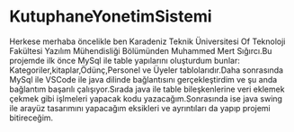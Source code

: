 # KutuphaneYonetimSistemi
  Herkese merhaba öncelikle ben Karadeniz Teknik Üniversitesi Of Teknoloji Fakültesi Yazılım Mühendisliği Bölümünden Muhammed Mert Sığırcı.Bu projemde ilk önce MySql ile table yapılarını oluşturdum bunlar: Kategoriler,kitaplar,Ödünç,Personel ve Üyeler tablolarıdır.Daha sonrasında MySql ile VSCode ile java dilinde bağlantısını gerçekleştirdim ve şu anda bağlantım başarılı çalışıyor.Sırada java ile table bileşkenlerine veri eklemek çekmek gibi işlmeleri yapacak kodu yazacağım.Sonrasında ise java swing ile arayüz tasarımını yapacağım eksikleri ve ayrıntıları da yapıp projemi bitireceğim. 
